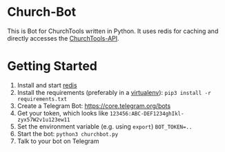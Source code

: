 # Church-Bot
This is Bot for ChurchTools written in Python. It uses redis for caching and directly accesses the [ChurchTools-API](https://feg-karlsruhe.church.tools/api).

# Getting Started
1. Install and start [redis](https://redis.io/)
2. Install the requirements (preferably in a [virtualenv](https://virtualenv.pypa.io)): `pip3 install -r requirements.txt`
3. Create a Telegram Bot: https://core.telegram.org/bots
4. Get your token, which looks like `123456:ABC-DEF1234ghIkl-zyx57W2v1u123ew11`
5. Set the environment variable (e.g. using `export`) `BOT_TOKEN=..`
6. Start the bot: `python3 churchbot.py`
7. Talk to your bot on Telegram
